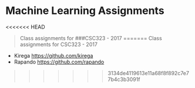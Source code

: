 # Machine Learning Assignments

<<<<<<< HEAD
> Class assignments for ###CSC323 - 2017
=======
> Class assignments for CSC323 - 2017
* Kirega https://github.com/kirega
* Rapando https://github.com/rapando
>>>>>>> 3134de4119613e11a68f8f892c7e77b4c3b3091f
